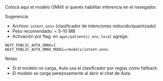 Colocá aquí el modelo ONNX si querés habilitar inferencia en el navegador.

Sugerencia
- Archivo: `intent.onnx` (clasificador de intenciones reducido/quantizado)
- Peso recomendado: < 5–10 MB
- Activación por flag: en `apps/patients/.env.local` agrega:

```
NEXT_PUBLIC_AUTA_ONNX=1
NEXT_PUBLIC_AUTA_ONNX_MODEL=/models/intent.onnx
```

Notas
- Si el modelo no carga, Auta usa el clasificador por reglas como fallback.
- El modelo se carga perezosamente al abrir el chat de Auta.
